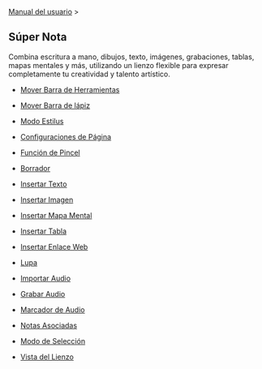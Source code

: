 [Manual del usuario](/dragonnest/drawnote/manual/es) >

Súper Nota
---

Combina escritura a mano, dibujos, texto, imágenes, grabaciones, tablas, mapas mentales y más, utilizando un lienzo flexible para expresar completamente tu creatividad y talento artístico.

- [Mover Barra de Herramientas](move_toolbar.md)

- [Mover Barra de lápiz](move_pencil_toolbar.md)

- [Modo Estilus](stylus_mode.md)

- [Configuraciones de Página](page_settings.md)

- [Función de Pincel](brush_function.md)

- [Borrador](eraser.md)

- [Insertar Texto](insert_text.md)

- [Insertar Imagen](insert_picture.md)

- [Insertar Mapa Mental](Insert_mind_map.md)

- [Insertar Tabla](insert_table.md)

- [Insertar Enlace Web](insert_web_link.md)

- [Lupa](magnifier.md)

- [Importar Audio](import_audio.md)

- [Grabar Audio](record_audio.md)

- [Marcador de Audio](audio_marker.md)

- [Notas Asociadas](associated_notes.md)

- [Modo de Selección](select_mode.md)

- [Vista del Lienzo](canvas_view.md)